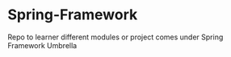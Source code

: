 # Spring-Framework
Repo to learner different modules or project comes under Spring Framework Umbrella  
